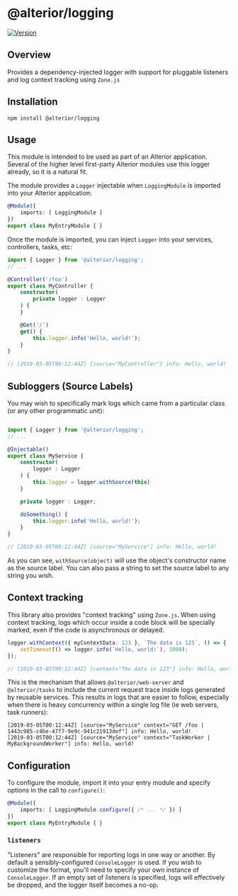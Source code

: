 # @alterior/logging

[![Version](https://img.shields.io/npm/v/@alterior/logging.svg)](https://www.npmjs.com/package/@alterior/logging)

## Overview

Provides a dependency-injected logger with support for pluggable listeners and log context tracking using `Zone.js`

## Installation

```
npm install @alterior/logging
```

## Usage 

This module is intended to be used as part of an Alterior application. Several of the higher level first-party Alterior modules use this logger already, so it is a natural fit.

The module provides a `Logger` injectable when `LoggingModule` is imported into your Alterior application:

```typescript
@Module({
    imports: [ LoggingModule ]
})
export class MyEntryModule { }
```

Once the module is imported, you can inject `Logger` into your services, controllers, tasks, etc:

```typescript
import { Logger } from '@alterior/logging';
// ...

@Controller('/foo')
export class MyController {
    constructor(
        private logger : Logger
    ) {
    }

    @Get('/')
    get() {
        this.logger.info('Hello, world!');
    }
}

// [2019-03-05T00:12:44Z] [source="MyController"] info: Hello, world!
```

## Subloggers (Source Labels)

You may wish to specifically mark logs which came from a particular class (or any other programmatic unit):

```typescript

import { Logger } from '@alterior/logging';
// ...

@Injectable()
export class MyService {
    constructor(
        logger : Logger
    ) {
        this.logger = logger.withSource(this)
    }

    private logger : Logger;

    doSomething() {
        this.logger.info('Hello, world!');
    }
}

// [2019-03-05T00:12:44Z] [source="MyService"] info: Hello, world!
```

As you can see, `withSource(object)` will use the object's constructor name as the source label. You can also pass a string to set the source label to any string you wish.

## Context tracking

This library also provides "context tracking" using `Zone.js`. When using context tracking, logs which occur inside a code block will be specially marked, even if the code is asynchronous or delayed.

```typescript
logger.withContext({ myContextData: 123 }, `The data is 123`, () => {
    setTimeout(() => logger.info(`Hello, world!`), 1000);
});

// [2019-03-05T00:12:44Z] [context="The data is 123"] info: Hello, world!
```

This is the mechanism that allows `@alterior/web-server` and `@alterior/tasks` to include the current request trace inside logs generated by reusable services. This results in logs that are easier to follow,
especially when there is heavy concurrency within a single log file (ie web servers, task runners):

```
[2019-03-05T00:12:44Z] [source="MyService" context="GET /foo | 1443c985-c4be-47f7-9e9c-941c21913def"] info: Hello, world!
[2019-03-05T00:12:44Z] [source="MyService" context="TaskWorker | MyBackgroundWorker"] info: Hello, world!
```

## Configuration

To configure the module, import it into your entry module and specify options in the call to `configure()`:

```typescript
@Module({
    imports: [ LoggingModule.configure({ /* ... */ }) ]
})
export class MyEntryModule { }
```

### `listeners`

"Listeners" are responsible for reporting logs in one way or another. By default a sensibly-configured `ConsoleLogger` is used. If you wish to customize the format, you'll need to specify your own instance of `ConsoleLogger`. If an empty set of listeners is specified, logs will effectively be dropped, and the logger itself becomes a no-op.

